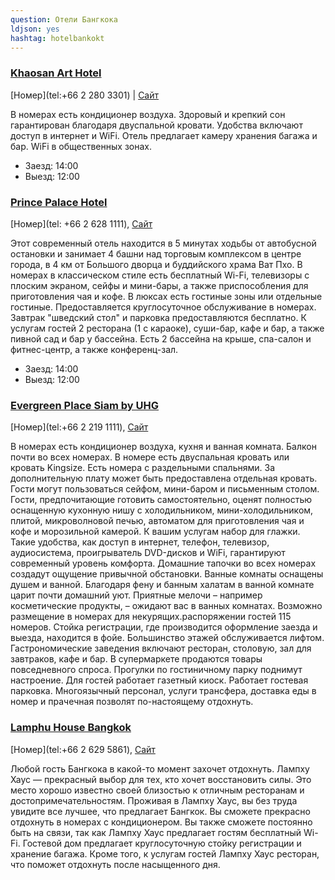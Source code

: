 ```yaml
---
question: Отели Бангкока
ldjson: yes
hashtag: hotelbankokt
---
```


### [Khaosan Art Hotel](https://maps.app.goo.gl/CDYcdF21SY6mQfoJ8)
[Номер](tel:+66 2 280 3301) | [Сайт](http://www.khaosanarthotel.com/)

В номерах есть кондиционер воздуха. Здоровый и крепкий сон гарантирован благодаря двуспальной кровати. Удобства включают доступ в интернет и WiFi.
Отель предлагает камеру хранения багажа и бар. WiFi в общественных зонах.

* Заезд: 14:00
* Выезд: 12:00


### [Prince Palace Hotel](https://maps.app.goo.gl/CHtSdXoQk8y7r7G58)
[Номер](tel: +66 2 628 1111), [Сайт](http://www.princepalace.co.th/)

Этот современный отель находится в 5 минутах ходьбы от автобусной остановки и занимает 4 башни над торговым комплексом в центре города, в 4 км от Большого дворца и буддийского храма Ват Пхо.
В номерах в классическом стиле есть бесплатный Wi-Fi, телевизоры с плоским экраном, сейфы и мини-бары, а также приспособления для приготовления чая и кофе. В люксах есть гостиные зоны или отдельные гостиные. Предоставляется круглосуточное обслуживание в номерах.
Завтрак "шведский стол" и парковка предоставляются бесплатно. К услугам гостей 2 ресторана (1 с караоке), суши-бар, кафе и бар, а также пивной сад и бар у бассейна. Есть 2 бассейна на крыше, спа-салон и фитнес-центр, а также конференц-зал.

* Заезд: 14:00
* Выезд: 12:00

### [Evergreen Place Siam by UHG](https://maps.app.goo.gl/kenNpMGhAhrP4s899)
[Номер](tel:+66 2 219 1111), [Сайт](http://www.evergreenplacesiam.com/)

В номерах есть кондиционер воздуха, кухня и ванная комната. Балкон почти во всех номерах. В номере есть двуспальная кровать или кровать Kingsize. Есть номера с раздельными спальнями. За дополнительную плату может быть предоставлена отдельная кровать. Гости могут пользоваться сейфом, мини-баром и письменным столом. Гости, предпочитающие готовить самостоятельно, оценят полностью оснащенную кухонную нишу с холодильником, мини-холодильником, плитой, микроволновой печью, автоматом для приготовления чая и кофе и морозильной камерой. К вашим услугам набор для глажки. Такие удобства, как доступ в интернет, телефон, телевизор, аудиосистема, проигрыватель DVD-дисков и WiFi, гарантируют современный уровень комфорта. Домашние тапочки во всех номерах создадут ощущение привычной обстановки. Ванные комнаты оснащены душем и ванной. Благодаря фену и банным халатам в ванной комнате царит почти домашний уют. Приятные мелочи – например косметические продукты, – ожидают вас в ванных комнатах. Возможно размещение в номерах для некурящих.распоряжении гостей 115 номеров. Cтойка регистрации, где производится оформление заезда и выезда, находится в фойе. Большинство этажей обслуживается лифтом. Гастрономические заведения включают ресторан, столовую, зал для завтраков, кафе и бар. В супермаркете продаются товары повседневного спроса. Прогулки по гостиничному парку поднимут настроение. Для гостей работает газетный киоск. Работает гостевая парковка. Многоязычный персонал, услуги трансфера, доставка еды в номер и прачечная позволят по-настоящему отдохнуть.

### [Lamphu House Bangkok](https://maps.app.goo.gl/1DX6BbsWdGttyHQTA)
[Номер](tel:+66 2 629 5861), [Сайт](https://www.thesalilhotelsukhumvitwg.com/)

Любой гость Бангкока в какой-то момент захочет отдохнуть. Лампху Хаус — прекрасный выбор для тех, кто хочет восстановить силы. Это место хорошо известно своей близостью к отличным ресторанам и достопримечательностям. Проживая в Лампху Хаус, вы без труда увидите все лучшее, что предлагает Бангкок.
Вы сможете прекрасно отдохнуть в номерах с кондиционером. Вы также cможете постоянно быть на связи, так как Лампху Хаус предлагает гостям бесплатный Wi-Fi.
Гостевой дом предлагает круглосуточную стойку регистрации и хранение багажа. Кроме того, к услугам гостей Лампху Хаус ресторан, что поможет отдохнуть после насыщенного дня.


